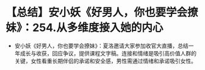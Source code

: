 # 【总结】安小妖《好男人，你也要学会撩妹》：254.从多维度接入她的内心

-   安小妖《好男人，你也要学会撩妹》：夏洛邀请大家参加收官大直播，总结一年成长与收获，回应争议，提供课程文字稿。连接和情绪是吸引高价值人群的关键，女性看重长期伴侣的承诺和安全感，男性需通过情绪和承诺吸引女性。